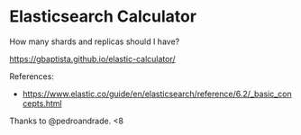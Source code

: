 # Elasticsearch Calculator

How many shards and replicas should I have?

https://gbaptista.github.io/elastic-calculator/

References:

- https://www.elastic.co/guide/en/elasticsearch/reference/6.2/_basic_concepts.html

Thanks to @pedroandrade. <8
